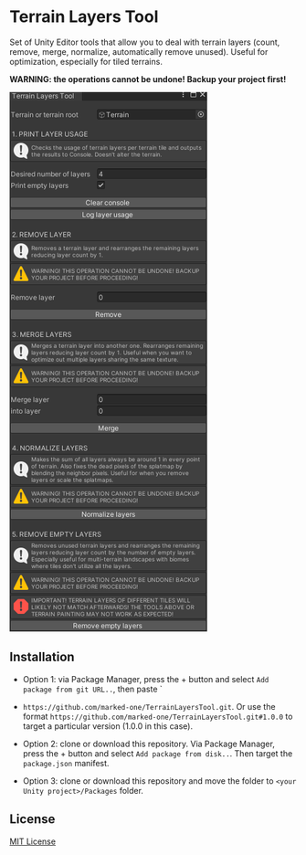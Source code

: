 # Terrain Layers Tool

Set of Unity Editor tools that allow you to deal with terrain layers (count, remove, merge, normalize, automatically remove unused). Useful for optimization, especially for tiled terrains.

**WARNING: the operations cannot be undone! Backup your project first!**


![Preview screenshot](Pictures/preview.png)

## Installation

- Option 1: via Package Manager, press the + button and select `Add package from git URL..`, then paste `
- `https://github.com/marked-one/TerrainLayersTool.git`. Or use the format `https://github.com/marked-one/TerrainLayersTool.git#1.0.0` to target a particular version (1.0.0 in this case).


- Option 2: clone or download this repository. Via Package Manager, press the + button and select `Add package from disk..`. Then target the `package.json` manifest.


- Option 3: clone or download this repository and move the folder to `<your Unity project>/Packages` folder.


## License

[MIT License](../LICENSE.md)
